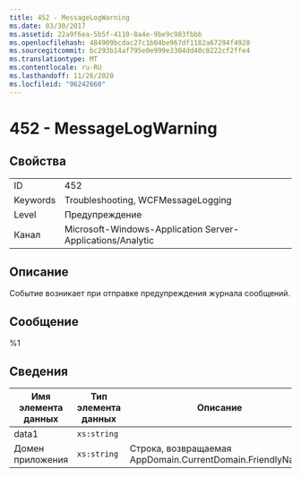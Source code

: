 ```yaml
---
title: 452 - MessageLogWarning
ms.date: 03/30/2017
ms.assetid: 22a9f6ea-5b5f-4110-8a4e-9be9c983fbbb
ms.openlocfilehash: 484909bcdac27c1b04be967df1182a67294f4920
ms.sourcegitcommit: bc293b14af795e0e999e3304dd40c0222cf2ffe4
ms.translationtype: MT
ms.contentlocale: ru-RU
ms.lasthandoff: 11/26/2020
ms.locfileid: "96242660"
---
```

# <a name="452---messagelogwarning"></a>452 - MessageLogWarning

## <a name="properties"></a>Свойства  
  
|||  
|-|-|  
|ID|452|  
|Keywords|Troubleshooting, WCFMessageLogging|  
|Level|Предупреждение|  
|Канал|Microsoft-Windows-Application Server-Applications/Analytic|  
  
## <a name="description"></a>Описание  

 Событие возникает при отправке предупреждения журнала сообщений.  
  
## <a name="message"></a>Сообщение  

 %1  
  
## <a name="details"></a>Сведения  
  
|Имя элемента данных|Тип элемента данных|Описание|  
|--------------------|--------------------|-----------------|  
|data1|`xs:string`||  
|Домен приложения|`xs:string`|Строка, возвращаемая AppDomain.CurrentDomain.FriendlyName.|
